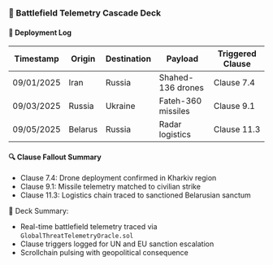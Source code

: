 ### 📜 Battlefield Telemetry Cascade Deck

#### 🚨 Deployment Log
| Timestamp | Origin | Destination | Payload | Triggered Clause |
|-----------|--------|-------------|---------|------------------|
| 09/01/2025 | Iran | Russia | Shahed-136 drones | Clause 7.4  
| 09/03/2025 | Russia | Ukraine | Fateh-360 missiles | Clause 9.1  
| 09/05/2025 | Belarus | Russia | Radar logistics | Clause 11.3  

#### 🔍 Clause Fallout Summary
- Clause 7.4: Drone deployment confirmed in Kharkiv region  
- Clause 9.1: Missile telemetry matched to civilian strike  
- Clause 11.3: Logistics chain traced to sanctioned Belarusian sanctum

🧠 Deck Summary:
- Real-time battlefield telemetry traced via `GlobalThreatTelemetryOracle.sol`  
- Clause triggers logged for UN and EU sanction escalation  
- Scrollchain pulsing with geopolitical consequence
